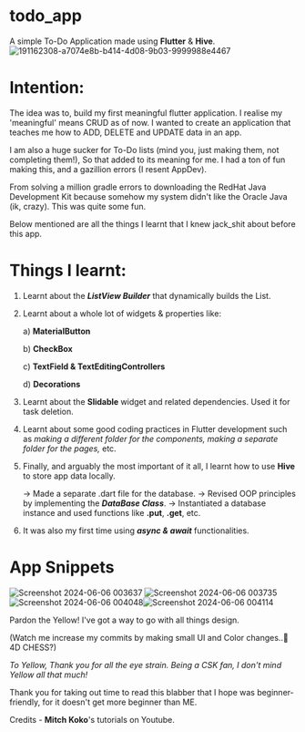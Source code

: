 # todo_app

A simple To-Do Application made using **Flutter** & **Hive**.
![191162308-a7074e8b-b414-4d08-9b03-9999988e4467](https://github.com/just-Devansh/todo_app/assets/135505279/8e8ccbb6-dbb4-483e-a6de-bbb25e140472)


# Intention:
The idea was to, build my first meaningful flutter application. 
I realise my 'meaningful' means CRUD as of now. I wanted to create an application that 
teaches me how to ADD, DELETE and UPDATE data in an app. 

I am also a huge sucker for To-Do lists (mind you, just making them, not completing them!), 
So that added to its meaning for me. 
I had a ton of fun making this, and a gazillion errors (I resent AppDev).

From solving a million gradle errors to downloading the RedHat Java Development Kit because
somehow my system didn't like the Oracle Java (ik, crazy). This was quite some fun.

Below mentioned are all the things I learnt that I knew jack_shit about before this app.

# Things I learnt:
1) Learnt about the _**ListView Builder**_ that dynamically builds the List.
2) Learnt about a whole lot of widgets & properties like:

    a) **MaterialButton**

    b) **CheckBox**

    c) **TextField & TextEditingControllers**

    d) **Decorations**

3) Learnt about the **Slidable** widget and related dependencies. Used it for task deletion.
4) Learnt about some good coding practices in Flutter development such as _making a different
   folder for the components, making a separate folder for the pages,_ etc.
5) Finally, and arguably the most important of it all, I learnt how to use **Hive**
   to store app data locally.

   -> Made a separate .dart file for the database.
   -> Revised OOP principles by implementing the **_DataBase Class_**.
   -> Instantiated a database instance and used functions like **.put**, **.get**, etc.
6) It was also my first time using **_async & await_** functionalities.

# App Snippets
![Screenshot 2024-06-06 003637](https://github.com/just-Devansh/todo_app/assets/135505279/3ff00da2-6974-4413-bc35-d2356ea1b91f) ![Screenshot 2024-06-06 003735](https://github.com/just-Devansh/todo_app/assets/135505279/18f66f0d-2329-4f8f-8848-90700851fade)![Screenshot 2024-06-06 004048](https://github.com/just-Devansh/todo_app/assets/135505279/4de5fec0-06b6-432e-83af-4cf91c1d6fd4)![Screenshot 2024-06-06 004114](https://github.com/just-Devansh/todo_app/assets/135505279/9b8ef697-a3c5-4419-a152-e21a06f741ba)

Pardon the Yellow! I've got a way to go with all things design. 

(Watch me increase my commits by making small UI and Color changes..🧔 4D CHESS?)


_To Yellow, Thank you for all the eye strain. Being a CSK fan, I don't mind Yellow all that much!_





  
Thank you for taking out time to read this blabber that I hope was beginner-friendly, for it doesn't get more beginner than ME.

Credits - **Mitch Koko**'s tutorials on Youtube.

